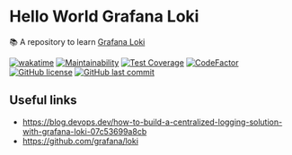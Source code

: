 # Hello World Grafana Loki

📚 A repository to learn [Grafana Loki](https://grafana.com/oss/loki/)

[![wakatime](https://wakatime.com/badge/github/GuilhermeStracini/hello-world-grafana-loki.svg)](https://wakatime.com/badge/github/GuilhermeStracini/hello-world-grafana-loki)
[![Maintainability](https://api.codeclimate.com/v1/badges/dd4083a1c59f910f73da/maintainability)](https://codeclimate.com/github/GuilhermeStracini/hello-world-grafana-loki/maintainability)
[![Test Coverage](https://api.codeclimate.com/v1/badges/dd4083a1c59f910f73da/test_coverage)](https://codeclimate.com/github/GuilhermeStracini/hello-world-grafana-loki/test_coverage)
[![CodeFactor](https://www.codefactor.io/repository/github/GuilhermeStracini/hello-world-grafana-loki/badge)](https://www.codefactor.io/repository/github/GuilhermeStracini/hello-world-grafana-loki)
[![GitHub license](https://img.shields.io/github/license/GuilhermeStracini/hello-world-grafana-loki)](https://github.com/GuilhermeStracini/hello-world-grafana-loki)
[![GitHub last commit](https://img.shields.io/github/last-commit/GuilhermeStracini/hello-world-grafana-loki)](https://github.com/GuilhermeStracini/hello-world-grafana-loki)


## Useful links

- https://blog.devops.dev/how-to-build-a-centralized-logging-solution-with-grafana-loki-07c53699a8cb
- https://github.com/grafana/loki
